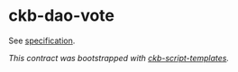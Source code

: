 # ckb-dao-vote
See [specification](../../docs/ckb-dao-vote.md).

*This contract was bootstrapped with [ckb-script-templates].*

[ckb-script-templates]: https://github.com/cryptape/ckb-script-templates
